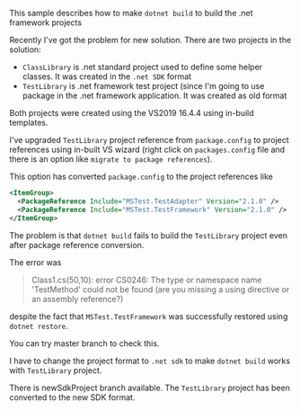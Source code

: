 This sample describes how to make `dotnet build` to build the .net framework projects

Recently I've got the problem for new solution.
There are two projects in the solution: 
* `ClassLibrary` is .net standard project used to define some helper classes. It was created in the `.net SDK` format
* `TestLibrary` is .net framework test project (since I'm going to use package in the .net framework application. It was created as old format

Both projects were created using the VS2019 16.4.4 using in-build templates. 

I've upgraded `TestLibrary` project reference from `package.config` to project references using in-built VS wizard 
(right click on `packages.config` file and there is an option like `migrate to package references`).

This option has converted `package.config` to the project references like
```xml
<ItemGroup>
  <PackageReference Include="MSTest.TestAdapter" Version="2.1.0" />
  <PackageReference Include="MSTest.TestFramework" Version="2.1.0" />                
</ItemGroup>
```

The problem is that `dotnet build` fails to build the `TestLibrary` project even after package reference conversion.

The error was 
> Class1.cs(50,10): error CS0246: The type or namespace name 'TestMethod' could not be found (are you missing a using directive or an assembly reference?) 

despite the fact that `MSTest.TestFramework` was successfully restored using `dotnet restore`.

You can try master branch to check this.

I have to change the project format to `.net sdk` to make `dotnet build` works with `TestLibrary` project.

There is newSdkProject branch available. 
The `TestLibrary` project has been converted to the new SDK format.

 